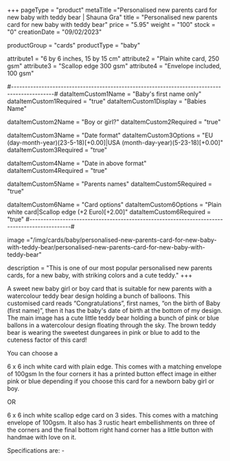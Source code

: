 +++
pageType = "product"
metaTitle ="Personalised new parents card for new baby with teddy bear | Shauna Gra"
title = "Personalised new parents card for new baby with teddy bear"
price = "5.95"
weight = "100"
stock = "0"
creationDate = "09/02/2023"

productGroup = "cards"
productType = "baby"

attribute1 = "6 by 6 inches, 15 by 15 cm" 
attribute2 = "Plain white card, 250 gsm"
attribute3 = "Scallop edge 300 gsm"
attribute4 = "Envelope included, 100 gsm"

#---------------------------------------------------------------------------------------------#
dataItemCustom1Name = "Baby's first name only"
dataItemCustom1Required = "true"
dataItemCustom1Display = "Babies Name"

dataItemCustom2Name = "Boy or girl?"
dataItemCustom2Required = "true"

dataItemCustom3Name = "Date format"
dataItemCustom3Options = "EU (day-month-year)(23-5-18)[+0.00]|USA (month-day-year)(5-23-18)[+0.00]"
dataItemCustom3Required = "true"

dataItemCustom4Name = "Date in above format"
dataItemCustom4Required = "true"

dataItemCustom5Name = "Parents names"
dataItemCustom5Required = "true"

dataItemCustom6Name = "Card options"
dataItemCustom6Options = "Plain white card|Scallop edge (+2 Euro)[+2.00]"
dataItemCustom6Required = "true"
#---------------------------------------------------------------------------------------------#

image ="/img/cards/baby/personalised-new-parents-card-for-new-baby-with-teddy-bear/personalised-new-parents-card-for-new-baby-with-teddy-bear"

description = "This is one of our most popular personalised new parents cards, for a new baby, with striking colors and a cute teddy."
+++

A sweet new baby girl or boy card that is suitable for new parents with a watercolour teddy bear design holding a bunch of balloons. This customised card reads “Congratulations”, first names, “on the birth of Baby (first name)”, then it has the baby's date of birth at the bottom of my design. The main image has a cute little teddy bear holding a bunch of pink or blue ballons in a watercolour design floating through the sky. The brown teddy bear is wearing the sweetest dungarees in pink or blue to add to the cuteness factor of this card!

You can choose a

6 x 6 inch white card with plain edge. This comes with a matching envelope of 100gsm In the four corners it has a printed button effect image in either pink or blue depending if you choose this card for a newborn baby girl or boy.

OR

6 x 6 inch white scallop edge card on 3 sides. This comes with a matching envelope of 100gsm. It also has 3 rustic heart embellishments on three of the corners and the final bottom right hand corner has a little button with handmae with love on it.

Specifications are: -

